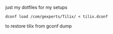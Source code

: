 just my dotfiles for my setups

```
dconf load /com/gexperts/Tilix/ < tilix.dconf
```

to restore tilix from gconf dump
